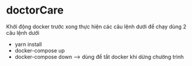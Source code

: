 # doctorCare
Khởi động docker trước xong thực hiện  các câu lệnh dưới 
để chạy dùng 2 câu lệnh dưới
- yarn install 
- docker-compose up
- docker-compose down --> dùng để tắt docker khi dừng chường trình

